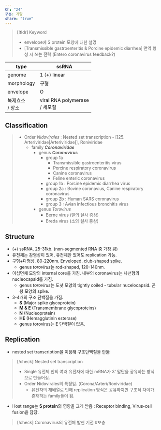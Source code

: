 ```yaml
---
Ch: "24"
구분: 기말
share: "true"
---
```


>[!tldr] Keyword
>- envelope에 S protein 모양에 대한 설명
>- [Transmissible gastroenteritis & Porcine epidemic diarrhea] 면역 형성 시 쓰는 전략 (Entero coronavirus feedback?)

| type         | ssRNA                         |
| ------------ | ----------------------------- |
| genome       | 1 (+) linear                  |
| morphology   | 구형                            |
| envelope     | O                             |
| 복제효소<br>/ 장소 | viral RNA polymerase<br>/ 세포질 |

## Classification
>- Order *Nidovirales* : Nested set transcription - [[25. Arteriviridae|Arteriviridae]], Roniviridae
>	- family ***Coronaviridae***
> 		- genus ***Coronavirus***
> 			- group 1a
> 				- Transmissible gastroenteritis virus
> 				- Porcine respiratory coronavirus
> 				- Canine coronavirus
> 				- Feline enteric coronavirus
> 			- group 1b : Porcine epidemic diarrhea virus
> 			- group 2a : Bovine coronavius, Canine respiratory coronavirus
> 			- group 2b : Human SARS coronavirus
> 			- group 3 : Avian infectious bronchitis virus
> 		- genus *Torovirus*
> 			- Berne virus (말의 설사 증상)
> 			- Breda virus (소의 설사 증상)

## Structure
- (+) ssRNA, 25-31kb. (non-segmented RNA 중 가장 큼)
- 유전체는 감염성이 있어, 유전체만 있어도 replication 가능.
- 구형+다형성. 80-220nm. Enveloped. club-shaped spike.
	- genus *torovirus*는 rod-shaped, 120-140nm.
- 이십면체 모양의 internal core를 가짐. 내부의 coronavirus는 나선형의 nucleocapsid를 가짐.
	- genus *torovirus*는 도넛 모양의 tightly coiled - tubular nucelocapsid. 곤봉 모양의 spike.
- 3-4개의 구조 단백질을 가짐.
	- **S** (Major spike glycoprotein)
	- **M & E** (Transmembrane glycoproteins)
	- **N** (Nucleoprotein)
	- **HE** (Hemagglutinin esterase)
	- genus torovirus는 E 단백질이 없음.
## Replication
- nested set transcription을 이용해 구조단백질을 만듦
>[!check] Nested set transcription
>- Single 유전체 안의 여러 유전자에 대한 mRNA가 3' 말단을 공유하는 방식으로 만들어짐.
>- Order Nidovirales의 특징임. (Corona/Arteri/Roniviridae)
>	- 유전자의 재배열로 인해 replication 방식은 공유하지만 구조적 차이가 존재하는 family들이 됨.

- Host range는 **S protein**의 영향을 크게 받음 : Receptor binding, Virus-cell fusion을 담당.
>[!check] Coronavirus의 유전체 발현 기전 #보충 

